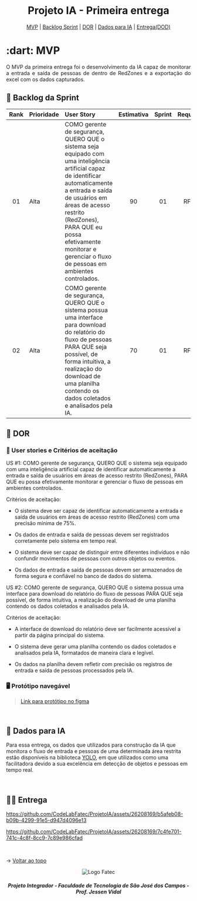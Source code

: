 <br id="topo">
 
<h1 align="center">Projeto IA - Primeira entrega</h1>

<p align="center">
    <a href="#mvp">MVP</a> | 
    <a href="#backlog">Backlog Sprint</a> |
    <a href="#DOR">DOR</a> |
    <a href="#dados">Dados para IA</a> |
    <a href="#entrega">Entrega(DOD)</a>
</p>
<span id="mvp">
 
<h1> :dart: MVP </h1>
<p align="justify">O MVP da primeira entrega foi o desenvolvimento da IA capaz de monitorar a entrada e saída de pessoas de dentro de RedZones e a exportação do excel com os dados capturados.</p>

<span id="backlog">

## 📃 Backlog da Sprint

| Rank | Prioridade | User Story | Estimativa | Sprint | Requisito |
| :----: | :-------- | :-------- | :----: | :---: | :----: |
| 01 | Alta | COMO gerente de segurança, QUERO QUE o sistema seja equipado com uma inteligência artificial capaz de identificar automaticamente a entrada e saída de usuários em áreas de acesso restrito (RedZones), PARA QUE eu possa efetivamente monitorar e gerenciar o fluxo de pessoas em ambientes controlados. | 90 | 01 | RF-5 |
| 02 | Alta | COMO gerente de segurança, QUERO QUE o sistema possua uma interface para download do relatório do fluxo de pessoas PARA QUE seja possível, de forma intuitiva, a realização do download de uma planilha contendo os dados coletados e analisados pela IA. | 70 | 01 | RF-7 |


<span id="DOR"> 
  
## 📌 DOR

<p align="justify">

  ### 📄 User stories e Critérios de aceitação

US #1: COMO gerente de segurança, QUERO QUE o sistema seja equipado com uma inteligência artificial capaz de identificar automaticamente a entrada e saída de usuários em áreas de acesso restrito (RedZones), PARA QUE eu possa efetivamente monitorar e gerenciar o fluxo de pessoas em ambientes controlados.

Critérios de aceitação:

- O sistema deve ser capaz de identificar automaticamente a entrada e saída de usuários em áreas de acesso restrito (RedZones) com uma precisão mínima de 75%.

- Os dados de entrada e saída de pessoas devem ser registrados corretamente pelo sistema em tempo real.

- O sistema deve ser capaz de distinguir entre diferentes indivíduos e não confundir movimentos de pessoas com outros objetos ou eventos.

- Os dados de entrada e saída de pessoas devem ser armazenados de forma segura e confiável no banco de dados do sistema.

US #2: COMO gerente de segurança, QUERO QUE o sistema possua uma interface para download do relatório do fluxo de pessoas PARA QUE seja possível, de forma intuitiva, a realização do download de uma planilha contendo os dados coletados e analisados pela IA.

Critérios de aceitação:

-  A interface de download do relatório deve ser facilmente acessível a partir da página principal do sistema.
  
- O sistema deve gerar uma planilha contendo os dados coletados e analisados pela IA, formatados de maneira clara e legível.

- Os dados na planilha devem refletir com precisão os registros de entrada e saída de pessoas processados pela IA.

 ### 🖥️ Protótipo navegável

> [Link para protótipo no figma](https://www.figma.com/proto/7pXrAvYbVSbmm7yi5WDiXM/API-6---Altave?type=design&scaling=min-zoom&page-id=0%3A1&node-id=12-102&starting-point-node-id=12%3A102&show-proto-sidebar=1)
  
</p>

<br />

<span id="dados">

## :floppy_disk: Dados para IA

<p align="justify">
 
 Para essa entrega, os dados que utilizados para construção da IA que monitora o fluxo de entrada e pessoas de uma determinada área restrita estão disponíveis na biblioteca [YOLO](https://docs.ultralytics.com/pt), em que utilizados como uma facilitadora devido a sua excelência em detecção de objetos e pessoas em tempo real.

</p>

<br />

<span id="entrega">
 
## 👩‍💻 Entrega
<p align="center">

https://github.com/CodeLabFatec/ProjetoIA/assets/26208169/b5afeb08-b09b-4299-91e5-d947d4096e13

https://github.com/CodeLabFatec/ProjetoIA/assets/26208169/7c4fe701-741c-4c8f-8cc9-7c89e986cfad

</p>


<br>

→ [Voltar ao topo](#topo)

<div align='center' height='70'>
  
![Logo Fatec](https://github.com/thaleskerber/Projeto-Integrador-4-Semestre/assets/26208169/c5407beb-d912-41da-afbb-13b054a55885)

<h5 align="center"> Projeto Integrador - Faculdade de Tecnologia de São José dos Campos - Prof. Jessen Vidal </h5>
</div>
